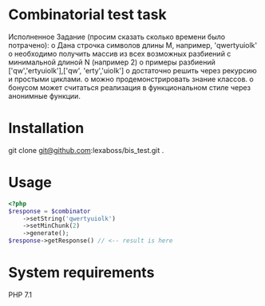 # Combinatorial test task
Исполненное Задание (просим сказать сколько времени было потрачено):
o   Дана строчка символов длины M, например, 'qwertyuiolk'
o   необходимо получить массив из всех возможных разбиений с минимальной длиной N (например 2)
o   примеры разбиений ['qw','ertyuiolk'],['qw', 'erty','uiolk']
o   достаточно решить через рекурсию и простыми циклами.
o   можно продемонстрировать знание классов.
o   бонусом может считаться реализация в функциональном стиле через анонимные функции.

# Installation
git clone git@github.com:lexaboss/bis_test.git .

# Usage 
```php
<?php
$response = $combinator
	->setString('qwertyuiolk')
	->setMinChunk(2)
	->generate();
$response->getResponse() // <-- result is here
```

# System requirements
PHP 7.1
